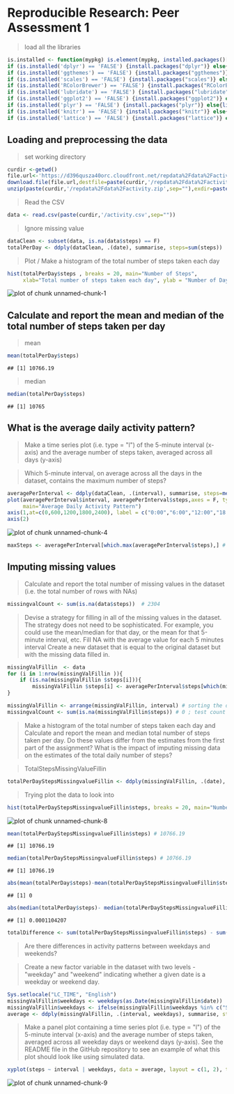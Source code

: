
# Reproducible Research: Peer Assessment 1

> load all the libraries

```r
is.installed <- function(mypkg) is.element(mypkg, installed.packages()[,1]) 
if (is.installed('dplyr') == 'FALSE') {install.packages("dplyr")} else{library(dplyr)}
if (is.installed('ggthemes') == 'FALSE') {install.packages("ggthemes")} else{library(ggthemes)}
if (is.installed('scales') == 'FALSE') {install.packages("scales")} else{library(scales)}
if (is.installed('RColorBrewer') == 'FALSE') {install.packages("RColorBrewer")} else{library(RColorBrewer)}
if (is.installed('lubridate') == 'FALSE') {install.packages("lubridate")} else{library(lubridate)}
if (is.installed('ggplot2') == 'FALSE') {install.packages("ggplot2")} else{library(ggplot2)}
if (is.installed('plyr') == 'FALSE') {install.packages("plyr")} else{library(plyr)}
if (is.installed('knitr') == 'FALSE') {install.packages("knitr")} else{library(knitr)}
if (is.installed('lattice') == 'FALSE') {install.packages("lattice")} else{library(lattice)}

```
## Loading and preprocessing the data

> set working directory
```r
curdir <-getwd()
file.url<-'https://d396qusza40orc.cloudfront.net/repdata%2Fdata%2Factivity.zip'
download.file(file.url,destfile=paste(curdir,'/repdata%2Fdata%2Factivity.zip',sep=""))
unzip(paste(curdir,'/repdata%2Fdata%2Factivity.zip',sep=""),exdir=paste(curdir,sep=""),overwrite=TRUE)
```

> Read the CSV
```r
data <- read.csv(paste(curdir,'/activity.csv',sep=""))
```

> Ignore missing value
```r
dataClean <- subset(data, is.na(data$steps) == F)
totalPerDay <- ddply(dataClean, .(date), summarise, steps=sum(steps))
```

> Plot /  Make a histogram of the total number of steps taken each day

```r
hist(totalPerDay$steps , breaks = 20, main="Number of Steps", 
     xlab="Total number of steps taken each day", ylab = "Number of Days",col="red")
```

![plot of chunk unnamed-chunk-1](figure/unnamed-chunk-1-1.png) 

## Calculate and report the mean and median of the total number of steps taken per day
> mean

```r
mean(totalPerDay$steps)
```

```
## [1] 10766.19
```

> median

```r
median(totalPerDay$steps)	 
```

```
## [1] 10765
```


## What is the average daily activity pattern?
>  Make a time series plot (i.e. type = "l") of the 5-minute interval (x-axis) and the average number of steps taken, averaged across all days (y-axis)

>  Which 5-minute interval, on average across all the days in the dataset, contains the maximum number of steps?


```r
averagePerInterval <- ddply(dataClean, .(interval), summarise, steps=mean(steps))
plot(averagePerInterval$interval, averagePerInterval$steps,axes = F, type="l", col="red", xlab="Time", ylab="Average Number of Steps",
     main="Average Daily Activity Pattern")
axis(1,at=c(0,600,1200,1800,2400), label = c("0:00","6:00","12:00","18:00","24:00"))
axis(2)
```

![plot of chunk unnamed-chunk-4](figure/unnamed-chunk-4-1.png) 

```r
maxSteps <- averagePerInterval[which.max(averagePerInterval$steps),] # 8.35 + 5-minute  = (8.35-8.40)
```

## Imputing missing values

>  Calculate and report the total number of missing values in the dataset (i.e. the total number of rows with NAs)

```r
missingvalCount <- sum(is.na(data$steps))  # 2304
```

>  Devise a strategy for filling in all of the missing values in the dataset. The strategy does not need to be sophisticated. For example, you could use the mean/median for that day, or the mean for that 5-minute interval, etc.
>  Fill NA with the average value for each 5 minutes interval
>  Create a new dataset that is equal to the original dataset but with the missing data filled in.

```r
missingValFillin  <- data 
for (i in 1:nrow(missingValFillin )){
    if (is.na(missingValFillin $steps[i])){
        missingValFillin $steps[i] <- averagePerInterval$steps[which(missingValFillin $interval[i] == averagePerInterval$interval)]}
}

missingValFillin <- arrange(missingValFillin, interval) # sorting the data by interval
missingvalCount <- sum(is.na(missingValFillin$steps)) # 0 ; test count the missing value 
```

>  Make a histogram of the total number of steps taken each day and Calculate and report the mean and median total number of steps taken per day. 
>  Do these values differ from the estimates from the first part of the assignment? 
>  What is the impact of imputing missing data on the estimates of the total daily number of steps?

> TotalStepsMissingValueFillin

```r
totalPerDayStepsMissingvalueFillin <- ddply(missingValFillin, .(date), summarise, steps=sum(steps))
```

>  Trying plot the data to look into

```r
hist(totalPerDayStepsMissingvalueFillin$steps, breaks = 20, main="Number of Steps", xlab="Total number of steps taken each day", ylab = "Number of Days",col="red")
```

![plot of chunk unnamed-chunk-8](figure/unnamed-chunk-8-1.png) 

```r
mean(totalPerDayStepsMissingvalueFillin$steps) # 10766.19
```

```
## [1] 10766.19
```

```r
median(totalPerDayStepsMissingvalueFillin$steps) # 10766.19
```

```
## [1] 10766.19
```

```r
abs(mean(totalPerDay$steps)-mean(totalPerDayStepsMissingvalueFillin$steps)) # 0
```

```
## [1] 0
```

```r
abs(median(totalPerDay$steps)- median(totalPerDayStepsMissingvalueFillin$steps))/median(totalPerDay$steps) #0.0001104207
```

```
## [1] 0.0001104207
```

```r
totalDifference <- sum(totalPerDayStepsMissingvalueFillin$steps) - sum(dataClean$steps)  # 86129.51
```

>   Are there differences in activity patterns between weekdays and weekends?

>   Create a new factor variable in the dataset with two levels - "weekday" and "weekend" indicating whether a given date is a weekday or weekend day.
```r
Sys.setlocale("LC_TIME", "English") 
missingValFillin$weekdays <- weekdays(as.Date(missingValFillin$date))
missingValFillin$weekdays <- ifelse(missingValFillin$weekdays %in% c("Saturday", "Sunday"),"weekend", "weekday")
average <- ddply(missingValFillin, .(interval, weekdays), summarise, steps=mean(steps))
```


>    Make a panel plot containing a time series plot (i.e. type = "l") of the 5-minute interval (x-axis) and the average number of steps taken, averaged across all weekday days or weekend days (y-axis). See the README file in the GitHub repository to see an example of what this plot should look like using simulated data.

```r
xyplot(steps ~ interval | weekdays, data = average, layout = c(1, 2), type="l", xlab = "Interval", ylab = "Number of steps" , col="red")
```

![plot of chunk unnamed-chunk-9](figure/unnamed-chunk-9-1.png) 

